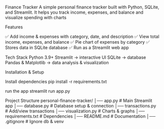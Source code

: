  Finance Tracker
A simple personal finance tracker built with Python, SQLite, and Streamlit.
It helps you track income, expenses, and balance and visualize spending with charts

 Features

✅ Add income & expenses with category, date, and description
✅ View total income, expenses, and balance
✅ Pie chart of expenses by category
✅ Stores data in SQLite database
✅ Run as a Streamlit web app

Tech Stack
Python 3.9+
Streamlit → interactive UI
SQLite → database
Pandas & Matplotlib → data analysis & visualization

Installation & Setup

Install dependencies
pip install -r requirements.txt

run the app
streamlit run app.py


Project Structure
personal-finance-tracker/
│── app.py             # Main Streamlit app
│── database.py        # Database setup & connection
│── transactions.py    # Add/view transactions
│── visualization.py   # Charts & graphs
│── requirements.txt   # Dependencies
│── README.md          # Documentation
│── .gitignore         # Ignore db & venv
